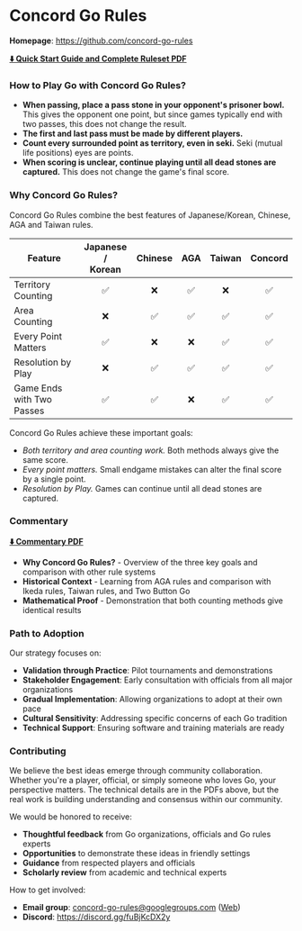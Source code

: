 # Concord Go Rules

**Homepage**: https://github.com/concord-go-rules

**[⬇️ Quick Start Guide and Complete Ruleset PDF](https://raw.githubusercontent.com/concord-go-rules/concord-go-rules/refs/heads/main/Concord.pdf)**

### How to Play Go with Concord Go Rules?

- **When passing, place a pass stone in your opponent's prisoner bowl.** This gives the opponent one point, but since games typically end with two passes, this does not change the result.
- **The first and last pass must be made by different players.**
- **Count every surrounded point as territory, even in seki.** Seki (mutual life positions) eyes are points.
- **When scoring is unclear, continue playing until all dead stones are captured.** This does not change the game's final score.

### Why Concord Go Rules?

Concord Go Rules combine the best features of Japanese/Korean, Chinese, AGA and Taiwan rules.

| Feature                   | Japanese /<br>Korean |  Chinese  |  AGA  | Taiwan | **Concord** |
|---------------------------|:--------------------:|:---------:|:-----:|:------:|:-----------:|
| Territory Counting        |         ✅           |     ❌    |  ✅   |   ❌   |      ✅     |
| Area Counting             |         ❌           |     ✅    |  ✅   |   ✅   |      ✅     |
| Every Point Matters       |         ✅           |     ❌    |  ❌   |   ✅   |      ✅     |
| Resolution by Play        |         ❌           |     ✅    |  ✅   |   ✅   |      ✅     |
| Game Ends with Two Passes |         ✅           |     ✅    |  ❌   |   ✅   |      ✅     |

Concord Go Rules achieve these important goals:

- *Both territory and area counting work.* Both methods always give the same score.
- *Every point matters.* Small endgame mistakes can alter the final score by a single point.
- *Resolution by Play.* Games can continue until all dead stones are captured.

### Commentary

**[⬇️ Commentary PDF](https://raw.githubusercontent.com/concord-go-rules/concord-go-rules/refs/heads/main/ConcordCommentary.pdf)**

- **Why Concord Go Rules?** - Overview of the three key goals and comparison with other rule systems
- **Historical Context** - Learning from AGA rules and comparison with Ikeda rules, Taiwan rules, and Two Button Go
- **Mathematical Proof** - Demonstration that both counting methods give identical results

### Path to Adoption

Our strategy focuses on:

- **Validation through Practice**: Pilot tournaments and demonstrations
- **Stakeholder Engagement**: Early consultation with officials from all major organizations
- **Gradual Implementation**: Allowing organizations to adopt at their own pace
- **Cultural Sensitivity**: Addressing specific concerns of each Go tradition
- **Technical Support**: Ensuring software and training materials are ready

### Contributing

We believe the best ideas emerge through community collaboration.
Whether you're a player, official, or simply someone who loves Go, your perspective matters.
The technical details are in the PDFs above, but the real work is building understanding and consensus within our community.

We would be honored to receive:

- **Thoughtful feedback** from Go organizations, officials and Go rules experts
- **Opportunities** to demonstrate these ideas in friendly settings
- **Guidance** from respected players and officials
- **Scholarly review** from academic and technical experts

How to get involved:

- **Email group**: concord-go-rules@googlegroups.com  ([Web](https://groups.google.com/g/concord-go-rules))
- **Discord**: https://discord.gg/fuBjKcDX2y
